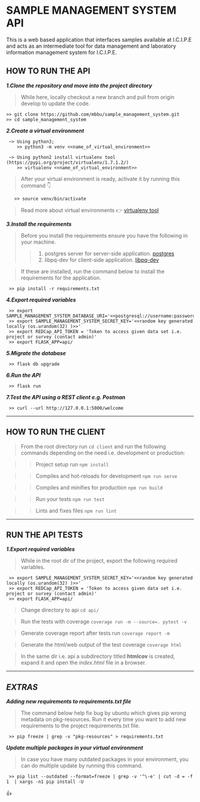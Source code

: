 # SAMPLE MANAGEMENT SYSTEM API #
This is a web based application that interfaces samples available at I.C.I.P.E 
and acts as an intermediate tool for data management and laboratory information 
management system for I.C.I.P.E.

## HOW TO RUN THE API ##
***1.Clone the repository and move into the project directory***

> While here, locally checkout a new branch and pull from origin develop to update the code.
```
>> git clone https://github.com/mbbu/sample_management_system.git
>> cd sample_management_system
```

***2.Create a virtual environment***
```
 ~> Using python3; 
    >> python3 -m venv <<name_of_virtual_environment>>

 ~> Using python2 install virtualenv tool (https://pypi.org/project/virtualenv/1.7.1.2/)
    >> virtualenv <<name_of_virtual_environment>>
```
> After your virtual environment is ready, activate it by running this command :point_down:
```
   >> source venv/bin/activate
```

> Read more about virtual environments :point_right: [virtualenv tool](https://pypi.org/project/virtualenv/1.7.1.2/)

***3.Install the requirements***
> Before you install the requirements ensure you have the following in your machine.
>>   1. postgres server for server-side application. [postgres](https://www.postgresql.org/download/) 
>>   2. libpq-dev for client-side application. [libpq-dev](https://pypi.org/project/libpq-dev/)

> If these are installed, run the command below to install the requirements for the application.
```
 >> pip install -r requirements.txt
```


***4.Export required variables***
```
 >> export SAMPLE_MANAGEMENT_SYSTEM_DATABASE_URI='<<postgresql://username:password@host:port/database>>'
 >> export SAMPLE_MANAGEMENT_SYSTEM_SECRET_KEY='<<random key generated locally (os.urandom(32) )>>'
 >> export REDCap_API_TOKEN = 'Token to access given data set i.e. project or survey (contact admin)'
 >> export FLASK_APP=api/
```

***5.Migrate the database***
```
 >> flask db upgrade
```

***6.Run the API***
```
 >> flask run
```

***7.Test the API using a REST client e.g. Postman***
```
 >> curl --url http://127.0.0.1:5000/welcome
```
___
## HOW TO RUN THE CLIENT ##
> From the root directory run ```cd client``` and run the following commands 
>depending on the need i.e. development or production:

>> Project setup run ```npm install```

>> Compiles and hot-reloads for development ```npm run serve```

>> Compiles and minifies for production ```npm run build```

>> Run your tests ```npm run test```

>> Lints and fixes files ```npm run lint```

___
## RUN THE API TESTS ##
***1.Export required variables***

> While in the root dir of the project, export the following required variables.
```
 >> export SAMPLE_MANAGEMENT_SYSTEM_SECRET_KEY='<<random key generated locally (os.urandom(32) )>>'
 >> export REDCap_API_TOKEN = 'Token to access given data set i.e. project or survey (contact admin)'
 >> export FLASK_APP=api/
```
> Change directory to api ```cd api/``` 

> Run the tests with coverage ```coverage run -m --source=. pytest -v```

> Generate coverage report after tests run ```coverage report -m```

> Generate the html/web output of the test coverage ```coverage html```

> In the same dir i.e. api a subdirectory titled **htmlcov** is created, expand it and open the *index.html* file in a browser.  


___
*EXTRAS*
---
***Adding new requirements to requirements.txt file***
> The command below help fix bug by ubuntu which gives pip wrong metadata on pkg-resources.
> Run it every time you want to add new requirements to the project requirements.txt file.
```
 >> pip freeze | grep -v "pkg-resources" > requirements.txt
```

***Update multiple packages in your virtual environment***
> In case you have many outdated packages in your environment, you can do multiple
> update by running this command.

```
 >> pip list --outdated --format=freeze | grep -v '^\-e' | cut -d = -f 1  | xargs -n1 pip install -U
```

:+1:
